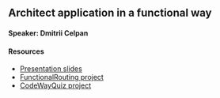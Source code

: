 ## Architect application in a functional way

#### Speaker: Dmitrii Celpan

#### Resources
* [Presentation slides](presentation-slides.pdf)
* [FunctionalRouting project](https://github.com/lexorus/FunctionalRouting)
* [CodeWayQuiz project](https://github.com/lexorus/CodeWayQuiz)
